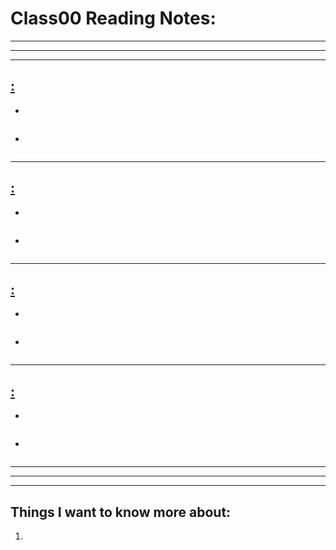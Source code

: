 # **Class00 Reading Notes:**
---
---
---

## [**:**]()

* 

```
```

* 

```
```

---

## [**:**]()

*

```
```

* 

```
```

---

## [**:**]()

*

```
```

* 

```
```

---

## [**:**]()

*

```
```

* 

```
```

---
---
---
## **Things I want to know more about:**

1. 

